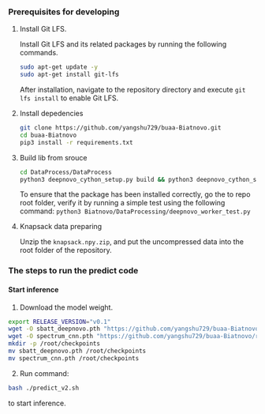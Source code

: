 ### Prerequisites for developing
1. Install Git LFS.

    Install Git LFS and its related packages by running the following commands.
    ```bash
    sudo apt-get update -y
    sudo apt-get install git-lfs
    ```
    After installation, navigate to the repository directory and execute `git lfs install` to enable Git LFS.

2. Install depedencies
    ```bash
    git clone https://github.com/yangshu729/buaa-Biatnovo.git
    cd buaa-Biatnovo
    pip3 install -r requirements.txt
    ```

3. Build lib from srouce
    ```bash
    cd DataProcess/DataProcess
    python3 deepnovo_cython_setup.py build && python3 deepnovo_cython_setup.py install
    ```

    To ensure that the package has been installed correctly, go the to repo root folder, verify it by running a simple test using the following command: `python3 Biatnovo/DataProcessing/deepnovo_worker_test.py`

4. Knapsack data preparing

    Unzip the `knapsack.npy.zip`, and put the uncompressed data into the root folder of the repository.

### The steps to run the predict code

#### Start inference

1. Download the model weight.
```bash
export RELEASE_VERSION="v0.1"
wget -O sbatt_deepnovo.pth "https://github.com/yangshu729/buaa-Biatnovo/releases/download/${RELEASE_VERSION}/sbatt_deepnovo.pth"
wget -O spectrum_cnn.pth "https://github.com/yangshu729/buaa-Biatnovo/releases/download/${RELEASE_VERSION}/spectrum_cnn.pth"
mkdir -p /root/checkpoints
mv sbatt_deepnovo.pth /root/checkpoints
mv spectrum_cnn.pth /root/checkpoints
```

2. Run command:
```bash
bash ./predict_v2.sh
```
to start inference.
